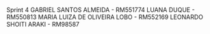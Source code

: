 Sprint 4 GABRIEL SANTOS ALMEIDA - RM551774 LUANA DUQUE - RM550813 MARIA LUIZA DE OLIVEIRA LOBO - RM552169 LEONARDO SHOITI ARAKI - RM98587
